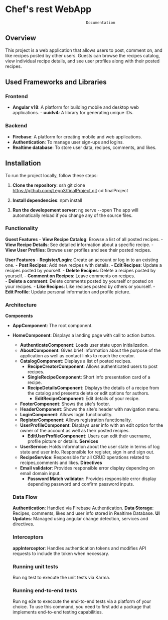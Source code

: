 # Chef's rest WebApp 
                                        Documentation 

## Overview 
This project is a web application that allows users to post, comment on, and like recipes posted by other users. Guests can browse the recipes catalog, view individual recipe details, and see user profiles along with their posted recipes. 
## Used Frameworks and Libraries 

### Frontend 

- **Angular v18**: A platform for building mobile and desktop web applications. - **uuidv4**: A library for generating unique IDs. 

### Backend 
- **Firebase**: A platform for creating mobile and web applications. 
- **Authentication**: To manage user sign-ups and logins. 
- **Realtime database**: To store user data, recipes, comments, and likes.

## Installation 

To run the project locally, follow these steps: 

1. **Clone the repository**:
    ssh git clone https://github.com/Lepp3/finalProject.git 
    cd finalProject

2. **Install dependencies**:
    npm install

3. **Run the developement server**:
    ng serve --open
    The app will automatically reload if you change any of the source files.

### Functionality

**Guest Features**
    - **View Recipe Catalog**:
    Browse a list of all posted recipes.
    - **View Recipe Details**:
    See detailed information about a specific recipe.
    - **View User Profiles**:
    Browse user profiles and see their posted recipes.  

**User Features**
    - **Register/Login**:
    Create an account or log in to an existing one.
    - **Post Recipes**:
    Add new recipes with details.
    - **Edit Recipes**:
    Update a recipes posted by yourself.
    - **Delete Recipes**:
    Delete a recipes posted by yourself.
    - **Comment on Recipes**:
    Leave comments on recipes.  
    - **Delete a comment**:
    Delete comments posted by yourself or posted on your recipes. 
     - **Like Recipes**:
    Like recipes posted by others or yourself.
     - **Edit Profile**:
    Update personal information and profile picture. 

### Architecture
 **Components**
  - **AppComponent**:
    The root component.
  - **HomeComponent**:
    Displays a landing page with call to action button.
    - **AuthenticateComponent**:
    Loads user state upon initialization.
    - **AboutComponent**:
    Gives brief information about the purpose of the application as well as contact links to reach the creator.
    - **CatalogComponent**:
    Displays a list of posted recipes.
        - **RecipeCreatorComponent**:
            Allows authenticated users to post recipes.
        - **SingleRecipeComponent**:
            Short info presentation card of a recipe.
        - **RecipeDetailsComponent**:
            Displays the details of a recipe from the catalog and presents delete or edit options for authors.
            - **EditRecipeComponent**:
                Edit details of your recipe.
    - **FooterComponent**:
        Shows the site's footer.
    - **HeaderComponent**:
        Shows the site's header with navigation menu.
    - **LoginComponent**:
        Allows login functionality.
    - **RegisterComponent**:
        Allows registration functionality.
    - **UserProfileComponent**:
        Displays user info with an edit option for the owner of the account as well as their posted recipes.
        - **EditUserProfileComponent**:
            Users can edit their username, profile picture or details.
   **Services**
     - **UserService**:
       Holds information about the user state in terms of log state and user info. Responsible for register, sign in and sign out.
    - **RecipeService**:
       Responsible for all CRUD operations related to recipes,comments and likes.
    **Directives**
     - **Email validator**:
       Provides responsible error display depending on email domain input.
       - **Password Match validator**:
       Provides responsible error display depending password and confirm password inputs.

    ### Data Flow

    **Authentication**:
        Handled via Firebase Authentication.
    **Data Storage**:
        Recipes, comments, likes and user info stored in Realtime Database.
    **UI Updates**:
        Managed using angular change detection, services and directives.

    ### Interceptors

    **appInterceptor**:
        Handles authentication tokens and modifies API requests to include the token when necessary.

    ### Running unit tests
    Run ng test to execute the unit tests via Karma.

    ### Running end-to-end tests
    Run ng e2e to execcute the end-to-end tests via a platform of your choice. To use this command, you need to first add a package that implements end-to-end testing capabilities.
